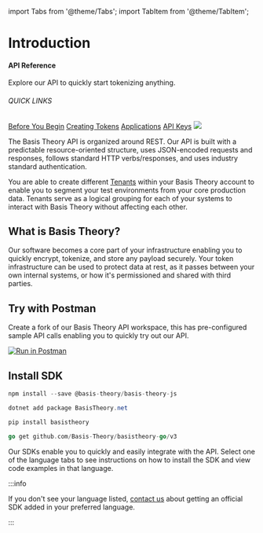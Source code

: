 import Tabs from '@theme/Tabs';
import TabItem from '@theme/TabItem';

# Introduction

<aside class="header-intro-box">
    <span>
        <h4>API Reference</h4>
        <p class="header-intro-body2-font">Explore our API to quickly start tokenizing anything.</p>
        <h6>QUICK LINKS</h6>
        <span class="intro-quick-links">
            <a href="#getting-started">Before You Begin</a>
            <a href="#tokens">Creating Tokens</a>
            <a href="#applications">Applications</a>
            <a href="#permissions">API Keys</a>
        </span>
    </span>
    <img src="/img/welcome.svg"/>
</aside>

The Basis Theory API is organized around REST. Our API is built with a predictable resource-oriented structure, uses JSON-encoded requests and responses, follows standard HTTP verbs/responses, and uses industry standard authentication.

You are able to create different [Tenants](/docs/api/tenants) within your Basis Theory account to enable you to segment your test environments from your core production data. Tenants serve as a logical grouping for each of your systems to interact with Basis Theory without affecting each other.

## What is Basis Theory?
Our software becomes a core part of your infrastructure enabling you to quickly encrypt, tokenize, and store any payload securely. Your token infrastructure can be used to protect data at rest, as it passes between your own internal systems, or how it's permissioned and shared with third parties.

## Try with Postman
Create a fork of our Basis Theory API workspace, this has pre-configured sample API calls enabling you to quickly try out our API.

[![Run in Postman](https://run.pstmn.io/button.svg)](https://app.getpostman.com/run-collection/14036973-bd016246-4d82-4753-82a0-e75a07d167c9?action=collection%2Ffork&collection-url=entityId%3D14036973-bd016246-4d82-4753-82a0-e75a07d167c9%26entityType%3Dcollection%26workspaceId%3Dcca928dd-d01d-4c7d-9002-84d5f2b33a63)

## Install SDK

<Tabs groupId="languages">
  <TabItem value="javascript" label="JavaScript">

```javascript
npm install --save @basis-theory/basis-theory-js
```

  </TabItem>
  <TabItem value="csharp" label="C#">

```csharp
dotnet add package BasisTheory.net 
```

  </TabItem>
  <TabItem value="python" label="Python">

```python
pip install basistheory
```

  </TabItem>
  <TabItem value="go" label="Go">

```go
go get github.com/Basis-Theory/basistheory-go/v3
```

  </TabItem>
</Tabs>

Our SDKs enable you to quickly and easily integrate with the API. Select one of the language tabs to see instructions on how to install the SDK and view code examples in that language.

:::info

If you don't see your language listed, [contact us](mailto:support@basistheory.com?subject=API%20SDK%20Language%20Support) about getting an official SDK added in your preferred language.

:::